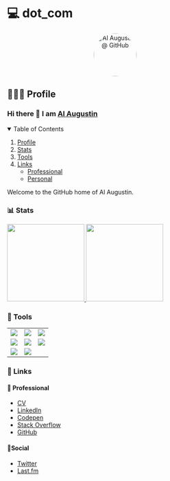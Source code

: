 # 💻 dot_com
<div align="center">
    <img width="100px" style="border-radius: 50%"
        src="https://media-exp1.licdn.com/dms/image/C4E03AQH9h4rLFB1FuQ/profile-displayphoto-shrink_200_200/0/1516305327322?e=1629331200&v=beta&t=nZlnRYKXf_sX7iCr8M_niHbYEEu92yAvRI1WPEKLdYg"
        align="center" alt="Al Augustin @ GitHub" />
</div>

## 👨🏾‍💻 Profile

### Hi there 👋 I am [Al Augustin](https://alaugustin.com)
<details open="open">
  <summary>Table of Contents</summary>
  <ol>
    <li>
      <a href="#profile">Profile</a>
      <!-- <ul>
        <li><a href="#built-with">Built With</a></li>
      </ul> -->
    </li>
    <li><a href="#stats">Stats</a></li>
    <li><a href="#tools">Tools</a></li>
    <li>
        <a href="#links">Links</a>
      <ul>
        <li><a href="#professional">Professional</a></li>
        <li><a href="#personal">Personal</a></li>
      </ul>
    </li>
  </ol>
</details>

Welcome to the GitHub home of Al Augustin.

### 📊 Stats
<a href="https://github.com/ALAUGUSTIN">
    <img height="180em"
        src="https://github-readme-stats.vercel.app/api?username=ALAUGUSTIN&theme=dark&show_icons=true" />
    <img height="180em"
        src="https://github-readme-stats.vercel.app/api/top-langs/?username=ALAUGUSTIN&theme=dark&layout=compact" />
</a>

### 🧰 Tools
<table style="text-align: center; border-collapse: collapse;">
    <tr>
        <td><img src="https://img.shields.io/badge/-HTML5-E34F26?style=flat&logo=html5&logoColor=white"></td>
        <td><img src="https://img.shields.io/badge/-CSS3-1572B6?style=flat&logo=css3&logoColor=white"></td>
        <td><img src="https://img.shields.io/badge/-JavaScript-eed718?style=flat&logo=javascript&logoColor=ffffff"></td>
    </tr>
    <tr>
        <td><img src="https://img.shields.io/badge/-Sass-cc6699?style=flat&logo=sass&logoColor=ffffff"></td>
        <td><img src="https://img.shields.io/badge/-Node.js-3C873A?style=flat&logo=Node.js&logoColor=white"></td>
        <td><img src="http://img.shields.io/badge/-Git-F1502F?style=flat&logo=git&logoColor=FFFFFF"></td>
    </tr>
    <tr>
        <td><img src="http://img.shields.io/badge/-Github-000000?style=flat&logo=github&logoColor=FFFFFF"></td>
        <td><img
                src="http://img.shields.io/badge/-VS%20Code-007ACC?style=flat&logo=visual%20studio%20code&logoColor=white">
        </td>
        <td></td>
    </tr>
</table>

### 🔗 Links

#### 💼 Professional
- <a href="https://app.box.com/s/d1yoc5bcx6w4m637kap71bm3el5jrtx5">CV</a>
- <a href="https://ca.linkedin.com/in/alaugustin">LinkedIn</a>
- <a href="https://codepen.io/alaugustin/pens/popular">Codepen</a>
- <a href="https://stackoverflow.com/users/1760096/al-augustin">Stack Overflow</a>
- <a href="https://github.com/alaugustin">GitHub</a>

#### 🎊Social
- <a href="https://twitter.com/augustinaa">Twitter</a>
- <a href="https://www.last.fm/user/o1k">Last.fm</a>

